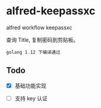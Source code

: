 # alfred-keepassxc

alfred workflow keepassxc

查询 Title, 复制密码到剪贴板。

`golang 1.12 下编译通过`

## Todo

+ [x] 基础功能实现
+ [ ] 支持 key 认证

